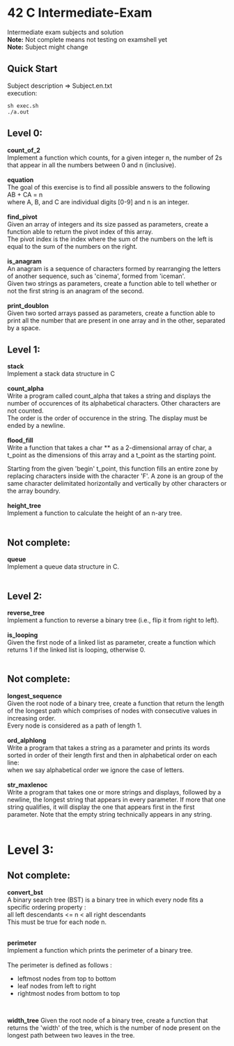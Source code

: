 # 42 C Intermediate-Exam
Intermediate exam subjects and solution<br>
**Note:** Not complete means not testing on examshell yet<br>
**Note:** Subject might change

## Quick Start
Subject description => Subject.en.txt<br>
execution:
```
sh exec.sh
./a.out
```

## Level 0:
**count_of_2**<br>
Implement a function which counts, for a given integer n, the number of 2s that appear in all the numbers between 0 and n (inclusive).<br>
<br>
**equation**<br>
The goal of this exercise is to find all possible answers to the following<br>
	AB + CA = n
<br>
where A, B, and C are individual digits [0-9] and n is an integer.<br>
<br>
**find_pivot**<br>
Given an array of integers and its size passed as parameters, create a function able to return the pivot index of this array. <br>
The pivot index is the index where the sum of the numbers on the left
is equal to the sum of the numbers on the right.<br>
<br>
**is_anagram**<br>
An anagram is a sequence of characters formed by rearranging the letters of
another sequence, such as 'cinema', formed from 'iceman'.<br>
Given two strings as parameters, create a function able to tell whether or
not the first string is an anagram of the second.<br>
<br>
**print_doublon**<br>
Given two sorted arrays passed as parameters, create a function able to print all the number that are present in one array and in the other, separated by a space. <br>

## Level 1:
**stack**<br>
Implement a stack data structure in C<br>
<br>
**count_alpha**<br>
Write a program called count_alpha that takes a string and displays the number of occurences of its alphabetical characters. Other characters are not counted.<br>
The order is the order of occurence in the string. The display must be ended by a newline.<br>
<br>
**flood_fill**<br>
Write a function that takes a char ** as a 2-dimensional array of char, a t_point as the dimensions of this array and a t_point as the starting point.<br>

Starting from the given 'begin' t_point, this function fills an entire zone 
by replacing characters inside with the character 'F'. A zone is an group of 
the same character delimitated horizontally and vertically by other characters
or the array boundry.<br>
<br>
**height_tree**<br>
Implement a function to calculate the height of an n-ary tree.<br>
<br>

## Not complete:
**queue**<br>
Implement a queue data structure in C.<br>
<br>

## Level 2:
**reverse_tree**<br>
Implement a function to reverse a binary tree (i.e., flip it from right to left).<br>
<br>
**is_looping**<br>
Given the first node of a linked list as parameter, create a function which returns 1 if the linked list is looping, otherwise 0.<br>
<br>

## Not complete:
**longest_sequence**<br>
Given the root node of a binary tree, create a function that return the length of the longest path which comprises of nodes with consecutive values in increasing order.<br>
Every node is considered as a path of length 1.<br>
<br>
**ord_alphlong**<br>
Write a program that takes a string as a parameter and prints its words sorted in order of their length first and then in alphabetical order on each line: <br>
when we say alphabetical order we ignore the case of letters.<br>
<br>
**str_maxlenoc**<br>
Write a program that takes one or more strings and displays, followed by a newline, the longest string that appears in every parameter. If more that one string qualifies, it will display the one that appears first in the first parameter. Note that the empty string technically appears in any string.<br>
<br>

# Level 3:

## Not complete:
**convert_bst**<br>
A binary search tree (BST) is a binary tree in which every node fits a specific ordering property :<br>
all left descendants <= n < all right descendants<br>
This must be true for each node n.<br>
<br>

**perimeter**<br>
Implement a function which prints the perimeter of a binary tree.<br>
<br>
The perimeter is defined as follows :<br>
- leftmost nodes from top to bottom
- leaf nodes from left to right
- rightmost nodes from bottom to top
<br>

**width_tree**
Given the root node of a binary tree, create a function that returns the 'width' of the tree, which is the number of node present on the longest path between two leaves in the tree.<br>
<br>